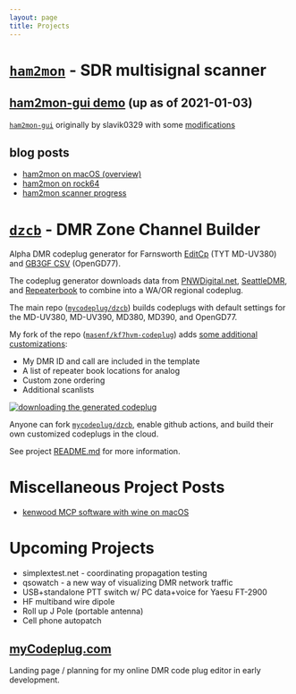 ```yaml
---
layout: page
title: Projects
---
```


# [`ham2mon`](https://github.com/madengr/ham2mon) - SDR multisignal scanner

## [**ham2mon-gui demo**](https://scanner.kf7hvm.com) (up as of 2021-01-03)

[`ham2mon-gui`](https://github.com/slavik0329/ham2mon-gui) originally by slavik0329
with some [modifications](https://github.com/masenf/ham2mon-gui)

## blog posts

* [ham2mon on macOS (overview)](/_posts/2020-09-11-ham2mon-multi-channel-scanner.md)
* [ham2mon on rock64](/_posts/2020-09-14-ham2mon-rock64-setup.md)
* [ham2mon scanner progress](/_posts/2021-01-03-ham2mon-scanner-progress.md)

# [`dzcb`](https://github.com/mycodeplug/dzcb/) - DMR Zone Channel Builder

Alpha DMR codeplug generator for Farnsworth [EditCp](https://www.farnsworth.org/dale/codeplug/editcp/)
(TYT MD-UV380) and [GB3GF CSV](http://www.gb3gf.co.uk/downloads.html) (OpenGD77).

The codeplug generator downloads data from [PNWDigital.net](http://www.pnwdigital.net),
[SeattleDMR](http://seattledmr.org), and [Repeaterbook](http://www.repeaterbook.com)
to combine into a WA/OR regional codeplug.

The main repo ([`mycodeplug/dzcb`](https://github.com/mycodeplug/dzcb))
builds codeplugs with default settings for the MD-UV380, MD-UV390,
MD380, MD390, and OpenGD77.

My fork of the repo ([`masenf/kf7hvm-codeplug`](https://github.com/masenf/kf7hvm-codeplug/releases))
adds [some additional customizations](https://github.com/masenf/kf7hvm-codeplug/tree/main/codeplug/kf7hvm):
  * My DMR ID and call are included in the template
  * A list of repeater book locations for analog
  * Custom zone ordering
  * Additional scanlists
  
[<img src="../images/kf7hvm-codeplug-screenshot.png" alt="downloading the generated codeplug">](https://github.com/masenf/kf7hvm-codeplug/releases)
  
Anyone can fork [`mycodeplug/dzcb`](https://github.com/mycodeplug/dzcb/),
enable github actions, and build their own customized codeplugs in the cloud.

See project [README.md](https://github.com/mycodeplug/dzcb/#dzcb) for more information.

# Miscellaneous Project Posts

* [kenwood MCP software with wine on macOS](/_posts/2020-09-18-kenwood-software-and-wine.md)

# Upcoming Projects

* simplextest.net - coordinating propagation testing
* qsowatch - a new way of visualizing DMR network traffic
* USB+standalone PTT switch w/ PC data+voice for Yaesu FT-2900
* HF multiband wire dipole
* Roll up J Pole (portable antenna)
* Cell phone autopatch

## [myCodeplug.com](http://mycodeplug.com)

Landing page / planning for my online DMR code plug editor in early development.
